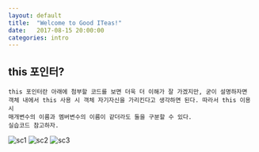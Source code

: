 ```yaml
---
layout: default
title:  "Welcome to Good ITeas!"
date:   2017-08-15 20:00:00
categories: intro
---
```


## this 포인터?
~~~
this 포인터란 아래에 첨부할 코드를 보면 더욱 더 이해가 잘 가겠지만, 굳이 설명하자면
객체 내에서 this 사용 시 객체 자기자신을 가리킨다고 생각하면 된다. 따라서 this 이용 시 
매개변수의 이름과 멤버변수의 이름이 같더라도 둘을 구분할 수 있다.
실습코드 참고하자.
~~~
![sc1](http://postfiles8.naver.net/MjAxNzA3MzFfNDkg/MDAxNTAxNDk4MDY1ODgy.iRQ3T7QDxX72rmq1rxjxb3gu-ja8YaXbDi6Zh1XF-2Mg.59pOHo1T_V0fq7bYErvCLHnHV8BdUOxMEboEHfRUeb0g.JPEG.qwq713/1.jpg?type=w2)
![sc2](http://postfiles13.naver.net/MjAxNzA3MzFfMjgz/MDAxNTAxNDk4MDY2MDQ3.ZrW3i0qA2taDE8o2H0Aaj14udlWISkwffgsgSYeD9ccg.PDTw1MDk-zcATso04cDFTjBdQ7Q9BaGBgF74TINCMOkg.JPEG.qwq713/2.jpg?type=w2)
![sc3](http://postfiles3.naver.net/MjAxNzA3MzFfODMg/MDAxNTAxNDk4MDY2MjA4.nZGC9sVYtf9ua-35DSoRTOzo3BEKQLTQDEwHeKbrjgIg.Nqc9g3S90dNIDYOfI_raBye-9VSwzVoUcEeZoxDUC0Ag.JPEG.qwq713/3.jpg?type=w2)

